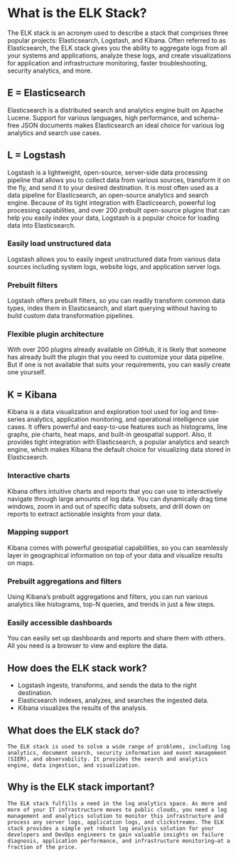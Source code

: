 # What is the ELK Stack?
The ELK stack is an acronym used to describe a stack that comprises three popular projects: Elasticsearch, Logstash, and Kibana. Often referred to as Elasticsearch, the ELK stack gives you the ability to aggregate logs from all your systems and applications, analyze these logs, and create visualizations for application and infrastructure monitoring, faster troubleshooting, security analytics, and more.

## E = Elasticsearch
Elasticsearch is a distributed search and analytics engine built on Apache Lucene. Support for various languages, high performance, and schema-free JSON documents makes Elasticsearch an ideal choice for various log analytics and search use cases. 

## L = Logstash
Logstash is a lightweight, open-source, server-side data processing pipeline that allows you to collect data from various sources, transform it on the fly, and send it to your desired destination. It is most often used as a data pipeline for Elasticsearch, an open-source analytics and search engine. Because of its tight integration with Elasticsearch, powerful log processing capabilities, and over 200 prebuilt open-source plugins that can help you easily index your data, Logstash is a popular choice for loading data into Elasticsearch.

### Easily load unstructured data
Logstash allows you to easily ingest unstructured data from various data sources including system logs, website logs, and application server logs. 

### Prebuilt filters
Logstash offers prebuilt filters, so you can readily transform common data types, index them in Elasticsearch, and start querying without having to build custom data transformation pipelines.

### Flexible plugin architecture
With over 200 plugins already available on GitHub, it is likely that someone has already built the plugin that you need to customize your data pipeline. But if one is not available that suits your requirements, you can easily create one yourself.


## K = Kibana
Kibana is a data visualization and exploration tool used for log and time-series analytics, application monitoring, and operational intelligence use cases. It offers powerful and easy-to-use features such as histograms, line graphs, pie charts, heat maps, and built-in geospatial support. Also, it provides tight integration with Elasticsearch, a popular analytics and search engine, which makes Kibana the default choice for visualizing data stored in Elasticsearch.

### Interactive charts
Kibana offers intuitive charts and reports that you can use to interactively navigate through large amounts of log data. You can dynamically drag time windows, zoom in and out of specific data subsets, and drill down on reports to extract actionable insights from your data.

### Mapping support
Kibana comes with powerful geospatial capabilities, so you can seamlessly layer in geographical information on top of your data and visualize results on maps.

### Prebuilt aggregations and filters
Using Kibana’s prebuilt aggregations and filters, you can run various analytics like histograms, top-N queries, and trends in just a few steps.

### Easily accessible dashboards
You can easily set up dashboards and reports and share them with others. All you need is a browser to view and explore the data.

## How does the ELK stack work?
- Logstash ingests, transforms, and sends the data to the right destination.
- Elasticsearch indexes, analyzes, and searches the ingested data.
- Kibana visualizes the results of the analysis.

## What does the ELK stack do?
    The ELK stack is used to solve a wide range of problems, including log analytics, document search, security information and event management (SIEM), and observability. It provides the search and analytics engine, data ingestion, and visualization.

## Why is the ELK stack important?
    The ELK stack fulfills a need in the log analytics space. As more and more of your IT infrastructure moves to public clouds, you need a log management and analytics solution to monitor this infrastructure and process any server logs, application logs, and clickstreams. The ELK stack provides a simple yet robust log analysis solution for your developers and DevOps engineers to gain valuable insights on failure diagnosis, application performance, and infrastructure monitoring—at a fraction of the price.
